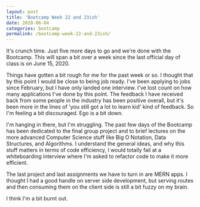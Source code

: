 ```yaml
---
layout: post
title: 'Bootcamp Week 22 and 23ish'
date: 2020-06-04
categories: bootcamp
permalink: /bootcamp-week-22-and-23ish/
---
```


It's crunch time. Just five more days to go and we're done with the Bootcamp.
This will span a bit over a week since the last official day of class is on
June 15, 2020.

Things have gotten a bit rough for me for the past week or so. I thought that by this point I would be close to being job ready. I've
been applying to jobs since February, but I have only landed one interview.
I've lost count on how many applications I've done by this point. The feedback
I have received back from some people in the industry has been positive overall,
but it's been more in the lines of 'you still got a lot to learn kid' kind 
of feedback. So I'm feeling a bit discouraged. Ego is a bit down.

I'm hanging in there, but I'm struggling. The past few days of the Bootcamp
has been dedicated to the final group project and to brief lectures on the more
advanced Computer Science stuff like Big O Notation, Data Structures, and Algorithms.
I understand the general ideas, and why this stuff matters in terms of code
efficiency, I would totally fail at a whiteboarding interview where I'm asked
to refactor code to make it more efficient. 

The last project and last assignments we have to turn in are MERN apps. I thought
I had a good handle on server side development, but serving routes and then
consuming them on the client side is still a bit fuzzy on my brain.

I think I'm a bit burnt out. 


 